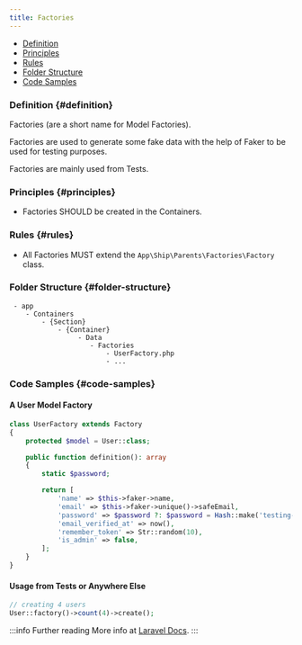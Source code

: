 ```yaml
---
title: Factories
---
```


* [Definition](#definition)
* [Principles](#principles)
* [Rules](#rules)
* [Folder Structure](#folder-structure)
* [Code Samples](#code-samples)

### Definition {#definition}

Factories (are a short name for Model Factories).

Factories are used to generate some fake data with the help of Faker to be used for testing purposes.

Factories are mainly used from Tests.

### Principles {#principles}

- Factories SHOULD be created in the Containers.

### Rules {#rules}

- All Factories MUST extend the `App\Ship\Parents\Factories\Factory` class.

### Folder Structure {#folder-structure}

```
 - app
    - Containers
        - {Section}
            - {Container}
                 - Data
                    - Factories
                        - UserFactory.php
                        - ...
```

### Code Samples {#code-samples}

#### A User Model Factory

```php
class UserFactory extends Factory
{
    protected $model = User::class;

    public function definition(): array
    {
        static $password;

        return [
            'name' => $this->faker->name,
            'email' => $this->faker->unique()->safeEmail,
            'password' => $password ?: $password = Hash::make('testing-password'),
            'email_verified_at' => now(),
            'remember_token' => Str::random(10),
            'is_admin' => false,
        ];
    }
}
```

#### Usage from Tests or Anywhere Else

```php
// creating 4 users
User::factory()->count(4)->create();
```

:::info Further reading
More info at [Laravel Docs](https://laravel.com/docs/database-testing#defining-model-factories).
:::
